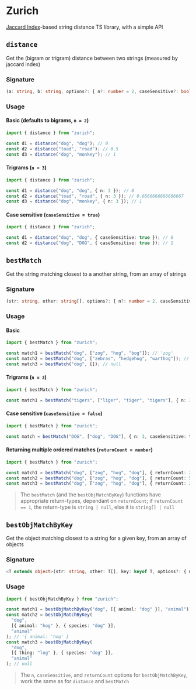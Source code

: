 # Zurich

[Jaccard Index](https://en.wikipedia.org/wiki/Jaccard_index)-based string distance TS library, with a simple API

## `distance`

Get the (bigram or trigram) distance between two strings (measured by jaccard index)

### Signature

```typescript
(a: string, b: string, options?: { n?: number = 2, caseSensitive?: boolean = false, returnCount?: number = 1 }): number
```

### Usage

#### Basic (defaults to bigrams, `n = 2`)

```typescript
import { distance } from "zurich";

const d1 = distance("dog", "dog"); // 0
const d2 = distance("toad", "road"); // 0.5
const d3 = distance("dog", "monkey"); // 1
```

#### Trigrams (`n = 3`)

```typescript
import { distance } from "zurich";

const d1 = distance("dog", "dog", { n: 3 }); // 0
const d2 = distance("toad", "road", { n: 3 }); // 0.6666666666666667
const d3 = distance("dog", "monkey", { n: 3 }); // 1
```

#### Case sensitive (`caseSensitive = true`)

```typescript
import { distance } from "zurich";

const d1 = distance("dog", "dog", { caseSensitive: true }); // 0
const d2 = distance("dog", "DOG", { caseSensitive: true }); // 1
```

## `bestMatch`

Get the string matching closest to a another string, from an array of strings

### Signature

```typescript
(str: string, other: string[], options?: { n?: number = 2, caseSensitive?: boolean = false, returnCount?: number }): string
```

### Usage

#### Basic

```typescript
import { bestMatch } from "zurich";

const match1 = bestMatch("dog", ["zog", "hog", "bog"]); // 'zog'
const match2 = bestMatch("dog", ["zebras", "hedgehog", "warthog"]); // 'warthog'
const match3 = bestMatch("dog", []); // null
```

#### Trigrams (`n = 3`)

```typescript
import { bestMatch } from "zurich";

const match1 = bestMatch("tigers", ["liger", "tiger", "tigers"], { n: 3 }); // 'tigers'
```

#### Case sensitive (`caseSensitive = false`)

```typescript
import { bestMatch } from "zurich";

const match = bestMatch("DOG", ["dog", "DOG"], { n: 3, caseSensitive: true }); // 'DOG'
```

#### Returning multiple ordered matches (`returnCount = number`)

```typescript
import { bestMatch } from "zurich";

const match1 = bestMatch("dog", ["zog", "hog", "dog"], { returnCount: 2 }); // ['dog', 'zog']
const match2 = bestMatch("dog", ["zog", "hog", "dog"], { returnCount: 5 }); // ['dog', 'zog', 'hog']
const match3 = bestMatch("dog", ["zog", "hog", "dog"], { returnCount: 2 }); // ['dog']
```

> The `bestMatch` (and the `bestObjMatchByKey`) functions have appropriate return-types, dependant on `returnCount`; if `returnCount == 1`, the return-type is `string | null`, else it is `string[] | null`

## `bestObjMatchByKey`

Get the object matching closest to a string for a given key, from an array of objects

### Signature

```typescript
<T extends object>(str: string, other: T[], key: keyof T, options?: { n?: number = 2, caseSensitive?: boolean = false, returnCount?: number }): string
```

### Usage

```typescript
import { bestObjMatchByKey } from "zurich";

const match1 = bestObjMatchByKey("dog", [{ animal: "dog" }], "animal"); // '{ animal: 'dog' }
const match2 = bestObjMatchByKey(
  "dog",
  [{ animal: "hog" }, { species: "dog" }],
  "animal"
); // '{ animal: 'hog' }
const match3 = bestObjMatchByKey(
  "dog",
  [{ thing: "log" }, { species: "dog" }],
  "animal"
); // null
```

> The `n`, `caseSensitive`, and `returnCount` options for `bestObjMatchByKey`, work the same as for `distance` and `bestMatch`
